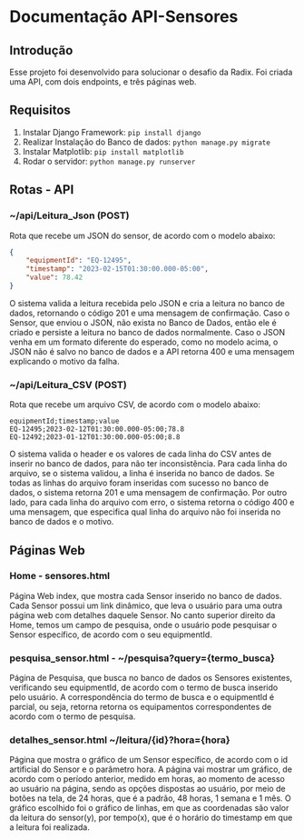 # Documentação API-Sensores

## Introdução

Esse projeto foi desenvolvido para solucionar o desafio da Radix.
Foi criada uma API, com dois endpoints, e três páginas web.

## Requisitos 
1. Instalar Django Framework: `pip install django`
2. Realizar Instalação do Banco de dados: `python manage.py migrate`
3. Instalar Matplotlib: `pip install matplotlib`
4. Rodar o servidor: `python manage.py runserver`

## Rotas - API

### ~/api/Leitura_Json (POST)
Rota que recebe um JSON do sensor, de acordo com o modelo abaixo:
```JSON
{
    "equipmentId": "EQ-12495",
    "timestamp": "2023-02-15T01:30:00.000-05:00",
    "value": 78.42
}
```
O sistema valida a leitura recebida pelo JSON e cria a leitura no banco de dados, retornando o código 201 e uma mensagem de confirmação. Caso o Sensor, que enviou o JSON, não exista no Banco de Dados, então ele é criado e persiste a leitura no banco de dados normalmente. Caso o JSON venha em um formato diferente do esperado, como no modelo acima, o JSON não é salvo no banco de dados e a API retorna 400 e uma mensagem explicando o motivo da falha.

### ~/api/Leitura_CSV (POST)
Rota que recebe um arquivo CSV, de acordo com o modelo abaixo:
```CSV
equipmentId;timestamp;value
EQ-12495;2023-02-12T01:30:00.000-05:00;78.8
EQ-12492;2023-01-12T01:30:00.000-05:00;8.8
```
O sistema valida o header e os valores de cada linha do CSV antes de inserir no banco de dados, para não ter inconsistência. Para cada linha do arquivo, se o sistema validou, a linha é inserida no banco de dados. Se todas as linhas do arquivo foram inseridas com sucesso no banco de dados, o sistema retorna 201 e uma mensagem de confirmação. Por outro lado, para cada linha do arquivo com erro, o sistema retorna o código 400 e uma mensagem, que especifica qual linha do arquivo não foi inserida no banco de dados e o motivo.


## Páginas Web

### Home - sensores.html
Página Web index, que mostra cada Sensor inserido no banco de dados. Cada Sensor possui um link dinâmico, que leva o usuário para uma outra página web com detalhes daquele Sensor. No canto superior direito da Home, temos um campo de pesquisa, onde o usuário pode pesquisar o Sensor específico, de acordo com o seu equipmentId.

### pesquisa_sensor.html -  ~/pesquisa?query={termo_busca} 
Página de Pesquisa, que busca no banco de dados os Sensores existentes, verificando seu equipmentId, de acordo com o termo de busca inserido pelo usuário. A correspondência do termo de busca e o equipmentId é parcial, ou seja, retorna retorna os equipamentos correspondentes de acordo com o termo de pesquisa.

### detalhes_sensor.html ~/leitura/{id}?hora={hora}
Página que mostra o gráfico de um Sensor específico, de acordo com o id artificial do Sensor e o parâmetro hora. A página vai mostrar um gráfico, de acordo com o período anterior, medido em horas, ao momento de acesso ao usuário na página, sendo as opções dispostas ao usuário, por meio de botões na tela, de 24 horas, que é a padrão, 48 horas, 1 semana e 1 mês. O gráfico escolhido foi o gráfico de linhas, em que as coordenadas são valor da leitura do sensor(y), por tempo(x), que é o horário do timestamp em que a leitura foi realizada.

